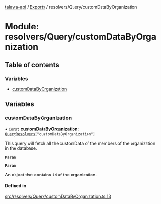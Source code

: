 [talawa-api](../README.md) / [Exports](../modules.md) / resolvers/Query/customDataByOrganization

# Module: resolvers/Query/customDataByOrganization

## Table of contents

### Variables

- [customDataByOrganization](resolvers_Query_customDataByOrganization.md#customdatabyorganization)

## Variables

### customDataByOrganization

• `Const` **customDataByOrganization**: [`QueryResolvers`](types_generatedGraphQLTypes.md#queryresolvers)[``"customDataByOrganization"``]

This query will fetch all the customData of the members of the organization in the database.

**`Param`**

**`Param`**

An object that contains `id` of the organization.

#### Defined in

[src/resolvers/Query/customDataByOrganization.ts:13](https://github.com/PalisadoesFoundation/talawa-api/blob/fe9d65c/src/resolvers/Query/customDataByOrganization.ts#L13)
